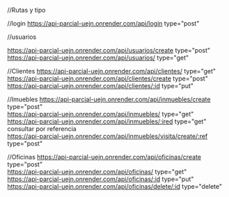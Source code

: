 //Rutas y tipo

//login
https://api-parcial-uejn.onrender.com/api/login  type="post" <br>

//usuarios

https://api-parcial-uejn.onrender.com/api/usuarios/create    type="post" <br>
https://api-parcial-uejn.onrender.com/api/usuarios/          type="get" <br>

//Clientes
https://api-parcial-uejn.onrender.com/api/clientes/          type="get"  <br>
https://api-parcial-uejn.onrender.com/api/clientes/create    type="post" <br>
https://api-parcial-uejn.onrender.com/api/clientes/:id       type="put"  <br>

//Imuebles
https://api-parcial-uejn.onrender.com/api/inmuebles/create   type="post"  <br>
https://api-parcial-uejn.onrender.com/api/inmuebles/        type="get"    <br>
https://api-parcial-uejn.onrender.com/api/inmuebles/:ired   type="get" consultar por referencia  <br>
https://api-parcial-uejn.onrender.com/api/inmuebles/visita/create/:ref  type="post"  <br>

//Oficinas 
https://api-parcial-uejn.onrender.com/api/oficinas/create  type="post"  <br>
https://api-parcial-uejn.onrender.com/api/oficinas/        type="get"   <br>
https://api-parcial-uejn.onrender.com/api/oficinas/:id        type="put"  <br>
https://api-parcial-uejn.onrender.com/api/oficinas/delete/:id type="delete"  <br>